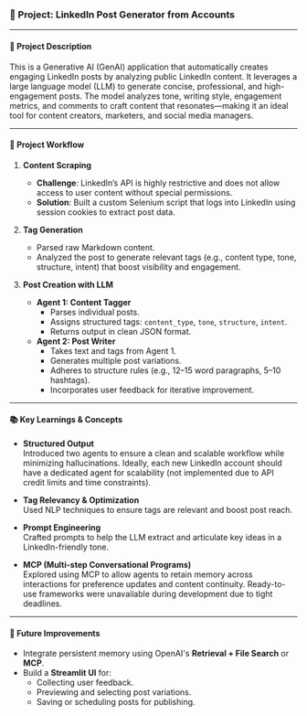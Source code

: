 ### 🚀 Project: LinkedIn Post Generator from Accounts

---

#### 📌 Project Description

This is a Generative AI (GenAI) application that automatically creates engaging LinkedIn posts by analyzing public LinkedIn content. It leverages a large language model (LLM) to generate concise, professional, and high-engagement posts. The model analyzes tone, writing style, engagement metrics, and comments to craft content that resonates—making it an ideal tool for content creators, marketers, and social media managers.

---

#### 🔄 Project Workflow

1. **Content Scraping**
   - **Challenge**: LinkedIn’s API is highly restrictive and does not allow access to user content without special permissions.
   - **Solution**: Built a custom Selenium script that logs into LinkedIn using session cookies to extract post data.

2. **Tag Generation**
   - Parsed raw Markdown content.
   - Analyzed the post to generate relevant tags (e.g., content type, tone, structure, intent) that boost visibility and engagement.

3. **Post Creation with LLM**
   - **Agent 1: Content Tagger**
     - Parses individual posts.
     - Assigns structured tags: `content_type`, `tone`, `structure`, `intent`.
     - Returns output in clean JSON format.
   - **Agent 2: Post Writer**
     - Takes text and tags from Agent 1.
     - Generates multiple post variations.
     - Adheres to structure rules (e.g., 12–15 word paragraphs, 5–10 hashtags).
     - Incorporates user feedback for iterative improvement.

---

#### 📚 Key Learnings & Concepts

- **Structured Output**  
  Introduced two agents to ensure a clean and scalable workflow while minimizing hallucinations. Ideally, each new LinkedIn account should have a dedicated agent for scalability (not implemented due to API credit limits and time constraints).

- **Tag Relevancy & Optimization**  
  Used NLP techniques to ensure tags are relevant and boost post reach.

- **Prompt Engineering**  
  Crafted prompts to help the LLM extract and articulate key ideas in a LinkedIn-friendly tone.

- **MCP (Multi-step Conversational Programs)**  
  Explored using MCP to allow agents to retain memory across interactions for preference updates and content continuity. Ready-to-use frameworks were unavailable during development due to tight deadlines.

---

#### 🔮 Future Improvements

- Integrate persistent memory using OpenAI's **Retrieval + File Search** or **MCP**.
- Build a **Streamlit UI** for:
  - Collecting user feedback.
  - Previewing and selecting post variations.
  - Saving or scheduling posts for publishing.

